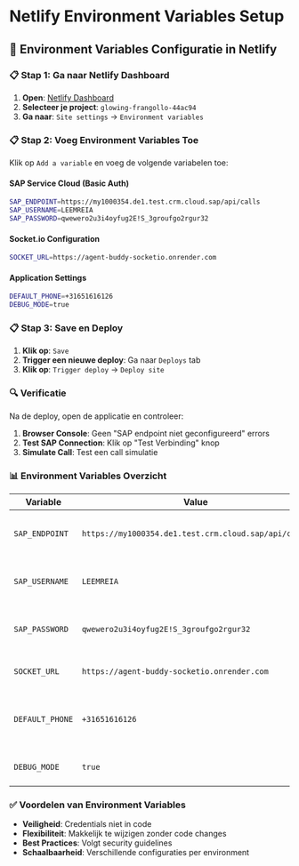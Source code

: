 # Netlify Environment Variables Setup

## 🔧 Environment Variables Configuratie in Netlify

### 📋 Stap 1: Ga naar Netlify Dashboard

1. **Open**: [Netlify Dashboard](https://app.netlify.com)
2. **Selecteer je project**: `glowing-frangollo-44ac94`
3. **Ga naar**: `Site settings` → `Environment variables`

### 📋 Stap 2: Voeg Environment Variables Toe

Klik op `Add a variable` en voeg de volgende variabelen toe:

#### SAP Service Cloud (Basic Auth)
```bash
SAP_ENDPOINT=https://my1000354.de1.test.crm.cloud.sap/api/calls
SAP_USERNAME=LEEMREIA
SAP_PASSWORD=qwewero2u3i4oyfug2E!S_3groufgo2rgur32
```

#### Socket.io Configuration
```bash
SOCKET_URL=https://agent-buddy-socketio.onrender.com
```

#### Application Settings
```bash
DEFAULT_PHONE=+31651616126
DEBUG_MODE=true
```

### 📋 Stap 3: Save en Deploy

1. **Klik op**: `Save`
2. **Trigger een nieuwe deploy**: Ga naar `Deploys` tab
3. **Klik op**: `Trigger deploy` → `Deploy site`

### 🔍 Verificatie

Na de deploy, open de applicatie en controleer:

1. **Browser Console**: Geen "SAP endpoint niet geconfigureerd" errors
2. **Test SAP Connection**: Klik op "Test Verbinding" knop
3. **Simulate Call**: Test een call simulatie

### 📊 Environment Variables Overzicht

| Variable | Value | Purpose |
|----------|-------|---------|
| `SAP_ENDPOINT` | `https://my1000354.de1.test.crm.cloud.sap/api/calls` | SAP Service Cloud API endpoint |
| `SAP_USERNAME` | `LEEMREIA` | SAP Basic Auth username |
| `SAP_PASSWORD` | `qwewero2u3i4oyfug2E!S_3groufgo2rgur32` | SAP Basic Auth password |
| `SOCKET_URL` | `https://agent-buddy-socketio.onrender.com` | Socket.io server URL |
| `DEFAULT_PHONE` | `+31651616126` | Default phone number for testing |
| `DEBUG_MODE` | `true` | Enable debug logging |

### ✅ Voordelen van Environment Variables

- **Veiligheid**: Credentials niet in code
- **Flexibiliteit**: Makkelijk te wijzigen zonder code changes
- **Best Practices**: Volgt security guidelines
- **Schaalbaarheid**: Verschillende configuraties per environment 